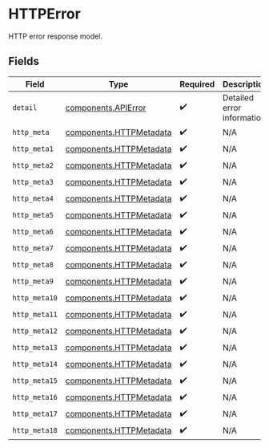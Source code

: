 # HTTPError

HTTP error response model.


## Fields

| Field                                                              | Type                                                               | Required                                                           | Description                                                        |
| ------------------------------------------------------------------ | ------------------------------------------------------------------ | ------------------------------------------------------------------ | ------------------------------------------------------------------ |
| `detail`                                                           | [components.APIError](../../models/components/apierror.md)         | :heavy_check_mark:                                                 | Detailed error information.                                        |
| `http_meta`                                                        | [components.HTTPMetadata](../../models/components/httpmetadata.md) | :heavy_check_mark:                                                 | N/A                                                                |
| `http_meta1`                                                       | [components.HTTPMetadata](../../models/components/httpmetadata.md) | :heavy_check_mark:                                                 | N/A                                                                |
| `http_meta2`                                                       | [components.HTTPMetadata](../../models/components/httpmetadata.md) | :heavy_check_mark:                                                 | N/A                                                                |
| `http_meta3`                                                       | [components.HTTPMetadata](../../models/components/httpmetadata.md) | :heavy_check_mark:                                                 | N/A                                                                |
| `http_meta4`                                                       | [components.HTTPMetadata](../../models/components/httpmetadata.md) | :heavy_check_mark:                                                 | N/A                                                                |
| `http_meta5`                                                       | [components.HTTPMetadata](../../models/components/httpmetadata.md) | :heavy_check_mark:                                                 | N/A                                                                |
| `http_meta6`                                                       | [components.HTTPMetadata](../../models/components/httpmetadata.md) | :heavy_check_mark:                                                 | N/A                                                                |
| `http_meta7`                                                       | [components.HTTPMetadata](../../models/components/httpmetadata.md) | :heavy_check_mark:                                                 | N/A                                                                |
| `http_meta8`                                                       | [components.HTTPMetadata](../../models/components/httpmetadata.md) | :heavy_check_mark:                                                 | N/A                                                                |
| `http_meta9`                                                       | [components.HTTPMetadata](../../models/components/httpmetadata.md) | :heavy_check_mark:                                                 | N/A                                                                |
| `http_meta10`                                                      | [components.HTTPMetadata](../../models/components/httpmetadata.md) | :heavy_check_mark:                                                 | N/A                                                                |
| `http_meta11`                                                      | [components.HTTPMetadata](../../models/components/httpmetadata.md) | :heavy_check_mark:                                                 | N/A                                                                |
| `http_meta12`                                                      | [components.HTTPMetadata](../../models/components/httpmetadata.md) | :heavy_check_mark:                                                 | N/A                                                                |
| `http_meta13`                                                      | [components.HTTPMetadata](../../models/components/httpmetadata.md) | :heavy_check_mark:                                                 | N/A                                                                |
| `http_meta14`                                                      | [components.HTTPMetadata](../../models/components/httpmetadata.md) | :heavy_check_mark:                                                 | N/A                                                                |
| `http_meta15`                                                      | [components.HTTPMetadata](../../models/components/httpmetadata.md) | :heavy_check_mark:                                                 | N/A                                                                |
| `http_meta16`                                                      | [components.HTTPMetadata](../../models/components/httpmetadata.md) | :heavy_check_mark:                                                 | N/A                                                                |
| `http_meta17`                                                      | [components.HTTPMetadata](../../models/components/httpmetadata.md) | :heavy_check_mark:                                                 | N/A                                                                |
| `http_meta18`                                                      | [components.HTTPMetadata](../../models/components/httpmetadata.md) | :heavy_check_mark:                                                 | N/A                                                                |